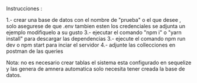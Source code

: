 Instrucciones :

1.- crear una base de datos con el nombre de "prueba" o el que desee
, solo asegurese de que .env tambien esten los credenciales se adjunta un ejemplo modifiquelo a su gusto
3.- ejecutar el comando "npm i" o "yarn install"  para descargar las dependencias
3.- ejecute el comando npm run dev o npm start para inciar el servidor 
4.- adjunte las collecciones en postman de las queries

Nota: no es necesario crear tablas el sistema esta configurado en sequelize y las genera de amnera automatica solo necesita tener creada la base de datos.